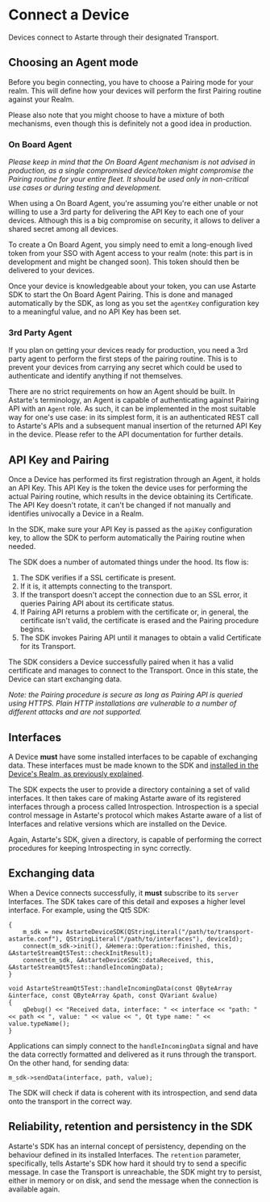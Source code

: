# Connect a Device

Devices connect to Astarte through their designated Transport. 

## Choosing an Agent mode

Before you begin connecting, you have to choose a Pairing mode for your realm. This will define how your devices will perform the first Pairing routine against your Realm.

Please also note that you might choose to have a mixture of both mechanisms, even though this is definitely not a good idea in production.

### On Board Agent

*Please keep in mind that the On Board Agent mechanism is not advised in production, as a single compromised device/token might compromise the Pairing routine for your entire fleet. It should be used only in non-critical use cases or during testing and development.*

When using a On Board Agent, you're assuming you're either unable or not willing to use a 3rd party for delivering the API Key to each one of your devices. Although this is a big compromise on security, it allows to deliver a shared secret among all devices.

To create a On Board Agent, you simply need to emit a long-enough lived token from your SSO with Agent access to your realm (note: this part is in development and might be changed soon). This token should then be delivered to your devices.

Once your device is knowledgeable about your token, you can use Astarte SDK to start the On Board Agent Pairing. This is done and managed automatically by the SDK, as long as you set the `agentKey` configuration key to a meaningful value, and no API Key has been set.

### 3rd Party Agent

If you plan on getting your devices ready for production, you need a 3rd party agent to perform the first steps of the pairing routine. This is to prevent your devices from carrying any secret which could be used to authenticate and identify anything if not themselves.

There are no strict requirements on how an Agent should be built. In Astarte's terminology, an Agent is capable of authenticating against Pairing API with an `Agent` role. As such, it can be implemented in the most suitable way for one's use case: in its simplest form, it is an authenticated REST call to Astarte's APIs and a subsequent manual insertion of the returned API Key in the device. Please refer to the API documentation for further details.

## API Key and Pairing

Once a Device has performed its first registration through an Agent, it holds an API Key. This API Key is the token the device uses for performing the actual Pairing routine, which results in the device obtaining its Certificate. The API Key doesn't rotate, it can't be changed if not manually and identifies univocally a Device in a Realm.

In the SDK, make sure your API Key is passed as the `apiKey` configuration key, to allow the SDK to perform automatically the Pairing routine when needed.

The SDK does a number of automated things under the hood. Its flow is:

1. The SDK verifies if a SSL certificate is present.
2. If it is, it attempts connecting to the transport.
3. If the transport doesn't accept the connection due to an SSL error, it queries Pairing API about its certificate status.
4. If Pairing API returns a problem with the certificate or, in general, the certificate isn't valid, the certificate is erased and the Pairing procedure begins.
5. The SDK invokes Pairing API until it manages to obtain a valid Certificate for its Transport.

The SDK considers a Device successfully paired when it has a valid certificate and manages to connect to the Transport. Once in this state, the Device can start exchanging data.

*Note: the Pairing procedure is secure as long as Pairing API is queried using HTTPS. Plain HTTP installations are vulnerable to a number of different attacks and are not supported.*

## Interfaces

A Device **must** have some installed interfaces to be capable of exchanging data. These interfaces must be made known to the SDK and [installed in the Device's Realm, as previously explained](030-manage_interfaces.html#realm-vs-device-interface-relationship).

The SDK expects the user to provide a directory containing a set of valid interfaces. It then takes care of making Astarte aware of its registered interfaces through a process called Introspection. Introspection is a special control message in Astarte's protocol which makes Astarte aware of a list of Interfaces and relative versions which are installed on the Device.

Again, Astarte's SDK, given a directory, is capable of performing the correct procedures for keeping Introspecting in sync correctly.

## Exchanging data

When a Device connects successfully, it **must** subscribe to its `server` Interfaces. The SDK takes care of this detail and exposes a higher level interface. For example, using the Qt5 SDK:

```
{
	m_sdk = new AstarteDeviceSDK(QStringLiteral("/path/to/transport-astarte.conf"), QStringLiteral("/path/to/interfaces"), deviceId);
    connect(m_sdk->init(), &Hemera::Operation::finished, this, &AstarteStreamQt5Test::checkInitResult);
    connect(m_sdk, &AstarteDeviceSDK::dataReceived, this, &AstarteStreamQt5Test::handleIncomingData);
}

void AstarteStreamQt5Test::handleIncomingData(const QByteArray &interface, const QByteArray &path, const QVariant &value)
{
    qDebug() << "Received data, interface: " << interface << "path: " << path << ", value: " << value << ", Qt type name: " << value.typeName();
}
```

Applications can simply connect to the `handleIncomingData` signal and have the data correctly formatted and delivered as it runs through the transport. On the other hand, for sending data:

```
m_sdk->sendData(interface, path, value);
```

The SDK will check if data is coherent with its introspection, and send data onto the transport in the correct way.

## Reliability, retention and persistency in the SDK

Astarte's SDK has an internal concept of persistency, depending on the behaviour defined in its installed Interfaces. The `retention` parameter, specifically, tells Astarte's SDK how hard it should try to send a specific message. In case the Transport is unreachable, the SDK might try to persist, either in memory or on disk, and send the message when the connection is available again.
